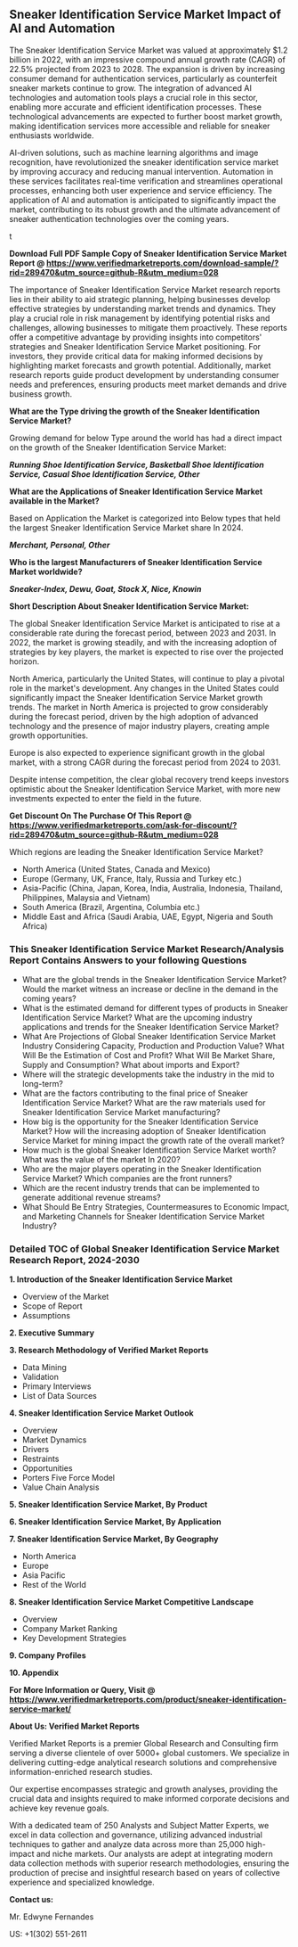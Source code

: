 <h2>Sneaker Identification Service Market Impact of AI and Automation</h2><p>The Sneaker Identification Service Market was valued at approximately $1.2 billion in 2022, with an impressive compound annual growth rate (CAGR) of 22.5% projected from 2023 to 2028. The expansion is driven by increasing consumer demand for authentication services, particularly as counterfeit sneaker markets continue to grow. The integration of advanced AI technologies and automation tools plays a crucial role in this sector, enabling more accurate and efficient identification processes. These technological advancements are expected to further boost market growth, making identification services more accessible and reliable for sneaker enthusiasts worldwide.</p><p>AI-driven solutions, such as machine learning algorithms and image recognition, have revolutionized the sneaker identification service market by improving accuracy and reducing manual intervention. Automation in these services facilitates real-time verification and streamlines operational processes, enhancing both user experience and service efficiency. The application of AI and automation is anticipated to significantly impact the market, contributing to its robust growth and the ultimate advancement of sneaker authentication technologies over the coming years.</p>t</p><p id="" class=""><strong>Download Full PDF Sample Copy of Sneaker Identification Service Market Report @ <a href="https://www.verifiedmarketreports.com/download-sample/?rid=289470&utm_source=github-R&utm_medium=028" target="_blank">https://www.verifiedmarketreports.com/download-sample/?rid=289470&utm_source=github-R&utm_medium=028</a></strong></p><p>The importance of&nbsp;Sneaker Identification Service Market research reports lies in their ability to aid strategic planning, helping businesses develop effective strategies by understanding market trends and dynamics. They play a crucial role in risk management by identifying potential risks and challenges, allowing businesses to mitigate them proactively. These reports offer a competitive advantage by providing insights into competitors' strategies and Sneaker Identification Service Market positioning. For investors, they provide critical data for making informed decisions by highlighting market forecasts and growth potential. Additionally, market research reports guide product development by understanding consumer needs and preferences, ensuring products meet market demands and drive business growth.</p><p><strong>What are the&nbsp;Type driving the growth of the Sneaker Identification Service Market?</strong></p><p id="" class="">Growing demand for below Type around the world has had a direct impact on the growth of the Sneaker Identification Service Market:</p><em><strong>Running Shoe Identification Service, Basketball Shoe Identification Service, Casual Shoe Identification Service, Other</strong></em></p><strong>What are the&nbsp;Applications&nbsp;of Sneaker Identification Service Market available in the Market?</strong></p><p id="" class="">Based on Application the Market is categorized into Below types that held the largest Sneaker Identification Service Market share In 2024.</p><em><strong>Merchant, Personal, Other</strong></em></p><strong>Who is the largest Manufacturers of Sneaker Identification Service Market worldwide?</strong></p><p><em><strong>Sneaker-Index, Dewu, Goat, Stock X, Nice, Knowin</strong></em></p><p id="" class=""><strong>Short Description About Sneaker Identification Service Market:</strong></p><p>The global Sneaker Identification Service Market is anticipated to rise at a considerable rate during the forecast period, between 2023 and 2031. In 2022, the market is growing steadily, and with the increasing adoption of strategies by key players, the market is expected to rise over the projected horizon.</p><p>North America, particularly the United States, will continue to play a pivotal role in the market's development. Any changes in the United States could significantly impact the Sneaker Identification Service Market growth trends. The market in North America is projected to grow considerably during the forecast period, driven by the high adoption of advanced technology and the presence of major industry players, creating ample growth opportunities.</p><p>Europe is also expected to experience significant growth in the global market, with a strong CAGR during the forecast period from 2024 to 2031.</p><p>Despite intense competition, the clear global recovery trend keeps investors optimistic about the Sneaker Identification Service Market, with more new investments expected to enter the field in the future.</p><p id="" class=""><strong>Get Discount On The Purchase Of This Report @ <a href="https://www.verifiedmarketreports.com/ask-for-discount/?rid=289470&utm_source=github-R&utm_medium=028" target="_blank">https://www.verifiedmarketreports.com/ask-for-discount/?rid=289470&utm_source=github-R&utm_medium=028</a></strong></p>Which regions are leading the Sneaker Identification Service Market?</p><ul><li>North America (United States, Canada and Mexico)</li><li>Europe (Germany, UK, France, Italy, Russia and Turkey etc.)</li><li>Asia-Pacific (China, Japan, Korea, India, Australia, Indonesia, Thailand, Philippines, Malaysia and Vietnam)</li><li>South America (Brazil, Argentina, Columbia etc.)</li><li>Middle East and Africa (Saudi Arabia, UAE, Egypt, Nigeria and South Africa)</li></ul><h3 id="" class="">This Sneaker Identification Service Market Research/Analysis Report Contains Answers to your following Questions</h3><ul><li>What are the global trends in the Sneaker Identification Service Market? Would the market witness an increase or decline in the demand in the coming years?</li><li>What is the estimated demand for different types of products in Sneaker Identification Service Market? What are the upcoming industry applications and trends for the Sneaker Identification Service Market?</li><li>What Are Projections of Global Sneaker Identification Service Market Industry Considering Capacity, Production and Production Value? What Will Be the Estimation of Cost and Profit? What Will Be Market Share, Supply and Consumption? What about imports and Export?</li><li>Where will the strategic developments take the industry in the mid to long-term?</li><li>What are the factors contributing to the final price of Sneaker Identification Service Market? What are the raw materials used for Sneaker Identification Service Market manufacturing?</li><li>How big is the opportunity for the Sneaker Identification Service Market? How will the increasing adoption of Sneaker Identification Service Market for mining impact the growth rate of the overall market?</li><li>How much is the global Sneaker Identification Service Market worth? What was the value of the market In 2020?</li><li>Who are the major players operating in the Sneaker Identification Service Market? Which companies are the front runners?</li><li>Which are the recent industry trends that can be implemented to generate additional revenue streams?</li><li>What Should Be Entry Strategies, Countermeasures to Economic Impact, and Marketing Channels for Sneaker Identification Service Market Industry?</li></ul><h3 id="" class="">Detailed TOC of Global Sneaker Identification Service Market Research Report, 2024-2030</h3><p id="" class=""><strong>1. Introduction of the Sneaker Identification Service Market</strong></p><ul><li>Overview of the Market</li><li>Scope of Report</li><li>Assumptions</li></ul><p id="" class=""><strong>2. Executive Summary</strong></p><p id="" class=""><strong>3. Research Methodology of Verified Market Reports</strong></p><ul><li>Data Mining</li><li>Validation</li><li>Primary Interviews</li><li>List of Data Sources</li></ul><p id="" class=""><strong>4. Sneaker Identification Service Market Outlook</strong></p><ul><li>Overview</li><li>Market Dynamics</li><li>Drivers</li><li>Restraints</li><li>Opportunities</li><li>Porters Five Force Model</li><li>Value Chain Analysis</li></ul><p id="" class=""><strong>5. Sneaker Identification Service Market, By Product</strong></p><p id="" class=""><strong>6. Sneaker Identification Service Market, By Application</strong></p><p id="" class=""><strong>7. Sneaker Identification Service Market, By Geography</strong></p><ul><li>North America</li><li>Europe</li><li>Asia Pacific</li><li>Rest of the World</li></ul><p id="" class=""><strong>8. Sneaker Identification Service Market Competitive Landscape</strong></p><ul><li>Overview</li><li>Company Market Ranking</li><li>Key Development Strategies</li></ul><p id="" class=""><strong>9. Company Profiles</strong></p><p id="" class=""><strong>10. Appendix</strong></p><p id="" class=""><strong>For More Information or Query, Visit @ <a href="https://www.verifiedmarketreports.com/product/sneaker-identification-service-market/" target="_blank">https://www.verifiedmarketreports.com/product/sneaker-identification-service-market/</a></strong></p><p id="" class=""><strong>About Us: Verified Market Reports</strong></p><p id="" class="">Verified Market Reports is a premier Global Research and Consulting firm serving a diverse clientele of over 5000+ global customers. We specialize in delivering cutting-edge analytical research solutions and comprehensive information-enriched research studies.</p><p id="" class="">Our expertise encompasses strategic and growth analyses, providing the crucial data and insights required to make informed corporate decisions and achieve key revenue goals.</p><p id="" class="">With a dedicated team of 250 Analysts and Subject Matter Experts, we excel in data collection and governance, utilizing advanced industrial techniques to gather and analyze data across more than 25,000 high-impact and niche markets. Our analysts are adept at integrating modern data collection methods with superior research methodologies, ensuring the production of precise and insightful research based on years of collective experience and specialized knowledge.</p><p id="" class=""><strong>Contact us:</strong></p><p id="" class="">Mr. Edwyne Fernandes</p><p id="" class="">US: +1(302) 551-2611</p>